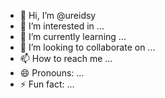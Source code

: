 - 👋 Hi, I’m @ureidsy
- 👀 I’m interested in ...
- 🌱 I’m currently learning ...
- 💞️ I’m looking to collaborate on ...
- 📫 How to reach me ...
- 😄 Pronouns: ...
- ⚡ Fun fact: ...

<!---
ureidsy/ureidsy is a ✨ special ✨ repository because its `README.md` (this file) appears on your GitHub profile.
You can click the Preview link to take a look at your changes.
--->
